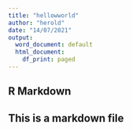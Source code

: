 ```yaml
---
title: "hellowworld"
author: "herold"
date: "14/07/2021"
output:
  word_document: default
  html_document:
    df_print: paged
---
```




## R Markdown
## This is a markdown file 


